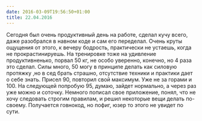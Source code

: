 ```yaml
---
date: 2016-03-09T19:56:50+01:00
title: 22.04.2016
---
```

Сегодня был очень продуктивный день на работе, сделал кучу всего, даже разобрался в навном коде и сам его переделал. Очень круты ощущения от этого, к вечеру бодрость, практически не устаешь, когда не прокрастинируешь. На тренировке тоже на удивление продуктивненько, порвал 50 кг, не особо уверенно, конечно, но 4 раза это сделал. Силы много, 50 могу в принципе делать как силовую протяжку ,но в сед брать страшно,  отсутствие техники и практики дает о себе знать. Присел 90, повторил свой максимум. Уже не за горами и 100. На следующей попробую 95, думаю, зайдет нормально, а через раз уже можно и соточку. Немного пописал свое приложение, понял, что не хочу следовать строгим правилам, и решил некоторые вещи делать по-своему. Получается говнокод, но пофиг, юзер то этого не увидет по сути.